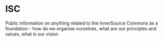 # ISC
Public information on anything related to the InnerSource Commons as a foundation - how do we organise ourselves, what are our principles and values, what is our vision
